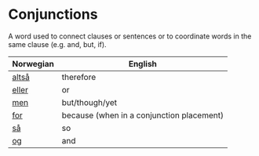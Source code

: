 # Conjunctions

A word used to connect clauses or sentences or to coordinate words in the same clause (e.g. and, but, if).

| Norwegian | English |
| --- | --- |
| [altså](https://www.ordnett.no/search?language=no&phrase=altså) | therefore |
| [eller](https://www.ordnett.no/search?language=no&phrase=eller) | or |
| [men](https://www.ordnett.no/search?language=no&phrase=men) | but/though/yet |
| [for](https://www.ordnett.no/search?language=no&phrase=for) | because (when in a conjunction placement) |
| [så](https://www.ordnett.no/search?language=no&phrase=så) | so |
| [og](https://www.ordnett.no/search?language=no&phrase=og) | and |


